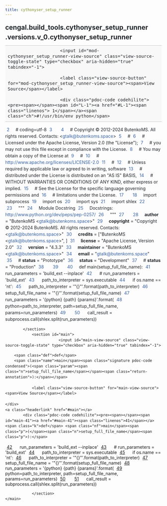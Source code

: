 ```yaml
---
title: cythonyser_setup_runner
---
```


<div>
    <main class="pdoc">
            <section class="module-info">
                    <h1 class="modulename">
cengal<wbr>.build_tools<wbr>.cythonyser_setup_runner<wbr>.versions<wbr>.v_0<wbr>.cythonyser_setup_runner    </h1>

                
                        <input id="mod-cythonyser_setup_runner-view-source" class="view-source-toggle-state" type="checkbox" aria-hidden="true" tabindex="-1">

                        <label class="view-source-button" for="mod-cythonyser_setup_runner-view-source"><span>View Source</span></label>

                        <div class="pdoc-code codehilite"><pre><span></span><span id="L-1"><a href="#L-1"><span class="linenos"> 1</span></a><span class="ch">#!/usr/bin/env python</span>
</span><span id="L-2"><a href="#L-2"><span class="linenos"> 2</span></a><span class="c1"># coding=utf-8</span>
</span><span id="L-3"><a href="#L-3"><span class="linenos"> 3</span></a>
</span><span id="L-4"><a href="#L-4"><span class="linenos"> 4</span></a><span class="c1"># Copyright © 2012-2024 ButenkoMS. All rights reserved. Contacts: &lt;gtalk@butenkoms.space&gt;</span>
</span><span id="L-5"><a href="#L-5"><span class="linenos"> 5</span></a><span class="c1"># </span>
</span><span id="L-6"><a href="#L-6"><span class="linenos"> 6</span></a><span class="c1"># Licensed under the Apache License, Version 2.0 (the &quot;License&quot;);</span>
</span><span id="L-7"><a href="#L-7"><span class="linenos"> 7</span></a><span class="c1"># you may not use this file except in compliance with the License.</span>
</span><span id="L-8"><a href="#L-8"><span class="linenos"> 8</span></a><span class="c1"># You may obtain a copy of the License at</span>
</span><span id="L-9"><a href="#L-9"><span class="linenos"> 9</span></a><span class="c1"># </span>
</span><span id="L-10"><a href="#L-10"><span class="linenos">10</span></a><span class="c1">#     http://www.apache.org/licenses/LICENSE-2.0</span>
</span><span id="L-11"><a href="#L-11"><span class="linenos">11</span></a><span class="c1"># </span>
</span><span id="L-12"><a href="#L-12"><span class="linenos">12</span></a><span class="c1"># Unless required by applicable law or agreed to in writing, software</span>
</span><span id="L-13"><a href="#L-13"><span class="linenos">13</span></a><span class="c1"># distributed under the License is distributed on an &quot;AS IS&quot; BASIS,</span>
</span><span id="L-14"><a href="#L-14"><span class="linenos">14</span></a><span class="c1"># WITHOUT WARRANTIES OR CONDITIONS OF ANY KIND, either express or implied.</span>
</span><span id="L-15"><a href="#L-15"><span class="linenos">15</span></a><span class="c1"># See the License for the specific language governing permissions and</span>
</span><span id="L-16"><a href="#L-16"><span class="linenos">16</span></a><span class="c1"># limitations under the License.</span>
</span><span id="L-17"><a href="#L-17"><span class="linenos">17</span></a>
</span><span id="L-18"><a href="#L-18"><span class="linenos">18</span></a><span class="kn">import</span> <span class="nn">subprocess</span>
</span><span id="L-19"><a href="#L-19"><span class="linenos">19</span></a><span class="kn">import</span> <span class="nn">os</span>
</span><span id="L-20"><a href="#L-20"><span class="linenos">20</span></a><span class="kn">import</span> <span class="nn">sys</span>
</span><span id="L-21"><a href="#L-21"><span class="linenos">21</span></a><span class="kn">import</span> <span class="nn">shlex</span>
</span><span id="L-22"><a href="#L-22"><span class="linenos">22</span></a>
</span><span id="L-23"><a href="#L-23"><span class="linenos">23</span></a><span class="sd">&quot;&quot;&quot;</span>
</span><span id="L-24"><a href="#L-24"><span class="linenos">24</span></a><span class="sd">Module Docstring</span>
</span><span id="L-25"><a href="#L-25"><span class="linenos">25</span></a><span class="sd">Docstrings: http://www.python.org/dev/peps/pep-0257/</span>
</span><span id="L-26"><a href="#L-26"><span class="linenos">26</span></a><span class="sd">&quot;&quot;&quot;</span>
</span><span id="L-27"><a href="#L-27"><span class="linenos">27</span></a>
</span><span id="L-28"><a href="#L-28"><span class="linenos">28</span></a><span class="n">__author__</span> <span class="o">=</span> <span class="s2">&quot;ButenkoMS &lt;gtalk@butenkoms.space&gt;&quot;</span>
</span><span id="L-29"><a href="#L-29"><span class="linenos">29</span></a><span class="n">__copyright__</span> <span class="o">=</span> <span class="s2">&quot;Copyright © 2012-2024 ButenkoMS. All rights reserved. Contacts: &lt;gtalk@butenkoms.space&gt;&quot;</span>
</span><span id="L-30"><a href="#L-30"><span class="linenos">30</span></a><span class="n">__credits__</span> <span class="o">=</span> <span class="p">[</span><span class="s2">&quot;ButenkoMS &lt;gtalk@butenkoms.space&gt;&quot;</span><span class="p">,</span> <span class="p">]</span>
</span><span id="L-31"><a href="#L-31"><span class="linenos">31</span></a><span class="n">__license__</span> <span class="o">=</span> <span class="s2">&quot;Apache License, Version 2.0&quot;</span>
</span><span id="L-32"><a href="#L-32"><span class="linenos">32</span></a><span class="n">__version__</span> <span class="o">=</span> <span class="s2">&quot;4.3.3&quot;</span>
</span><span id="L-33"><a href="#L-33"><span class="linenos">33</span></a><span class="n">__maintainer__</span> <span class="o">=</span> <span class="s2">&quot;ButenkoMS &lt;gtalk@butenkoms.space&gt;&quot;</span>
</span><span id="L-34"><a href="#L-34"><span class="linenos">34</span></a><span class="n">__email__</span> <span class="o">=</span> <span class="s2">&quot;gtalk@butenkoms.space&quot;</span>
</span><span id="L-35"><a href="#L-35"><span class="linenos">35</span></a><span class="c1"># __status__ = &quot;Prototype&quot;</span>
</span><span id="L-36"><a href="#L-36"><span class="linenos">36</span></a><span class="n">__status__</span> <span class="o">=</span> <span class="s2">&quot;Development&quot;</span>
</span><span id="L-37"><a href="#L-37"><span class="linenos">37</span></a><span class="c1"># __status__ = &quot;Production&quot;</span>
</span><span id="L-38"><a href="#L-38"><span class="linenos">38</span></a>
</span><span id="L-39"><a href="#L-39"><span class="linenos">39</span></a>
</span><span id="L-40"><a href="#L-40"><span class="linenos">40</span></a><span class="k">def</span> <span class="nf">main</span><span class="p">(</span><span class="n">setup_full_file_name</span><span class="p">):</span>
</span><span id="L-41"><a href="#L-41"><span class="linenos">41</span></a>    <span class="n">run_parameters</span> <span class="o">=</span> <span class="s1">&#39;build_ext --inplace&#39;</span>
</span><span id="L-42"><a href="#L-42"><span class="linenos">42</span></a>    <span class="c1"># run_parameters = &#39;build_ext&#39;</span>
</span><span id="L-43"><a href="#L-43"><span class="linenos">43</span></a>    <span class="n">path_to_interpreter</span> <span class="o">=</span> <span class="n">sys</span><span class="o">.</span><span class="n">executable</span>
</span><span id="L-44"><a href="#L-44"><span class="linenos">44</span></a>    <span class="k">if</span> <span class="n">os</span><span class="o">.</span><span class="n">name</span> <span class="o">==</span> <span class="s1">&#39;nt&#39;</span><span class="p">:</span>
</span><span id="L-45"><a href="#L-45"><span class="linenos">45</span></a>        <span class="n">path_to_interpreter</span> <span class="o">=</span> <span class="s1">&#39;&quot;</span><span class="si">{}</span><span class="s1">&quot;&#39;</span><span class="o">.</span><span class="n">format</span><span class="p">(</span><span class="n">path_to_interpreter</span><span class="p">)</span>
</span><span id="L-46"><a href="#L-46"><span class="linenos">46</span></a>        <span class="n">setup_full_file_name</span> <span class="o">=</span> <span class="s1">&#39;&quot;</span><span class="si">{}</span><span class="s1">&quot;&#39;</span><span class="o">.</span><span class="n">format</span><span class="p">(</span><span class="n">setup_full_file_name</span><span class="p">)</span>
</span><span id="L-47"><a href="#L-47"><span class="linenos">47</span></a>    <span class="n">run_parameters</span> <span class="o">=</span> <span class="s1">&#39;</span><span class="si">{python}</span><span class="s1"> </span><span class="si">{path}</span><span class="s1"> </span><span class="si">{params}</span><span class="s1">&#39;</span><span class="o">.</span><span class="n">format</span><span class="p">(</span>
</span><span id="L-48"><a href="#L-48"><span class="linenos">48</span></a>        <span class="n">python</span><span class="o">=</span><span class="n">path_to_interpreter</span><span class="p">,</span> <span class="n">path</span><span class="o">=</span><span class="n">setup_full_file_name</span><span class="p">,</span> <span class="n">params</span><span class="o">=</span><span class="n">run_parameters</span><span class="p">)</span>
</span><span id="L-49"><a href="#L-49"><span class="linenos">49</span></a>
</span><span id="L-50"><a href="#L-50"><span class="linenos">50</span></a>    <span class="n">call_result</span> <span class="o">=</span> <span class="n">subprocess</span><span class="o">.</span><span class="n">call</span><span class="p">(</span><span class="n">shlex</span><span class="o">.</span><span class="n">split</span><span class="p">(</span><span class="n">run_parameters</span><span class="p">))</span>
</span></pre></div>


            </section>
                <section id="main">
                            <input id="main-view-source" class="view-source-toggle-state" type="checkbox" aria-hidden="true" tabindex="-1">
<div class="attr function">
            
        <span class="def">def</span>
        <span class="name">main</span><span class="signature pdoc-code condensed">(<span class="param"><span class="n">setup_full_file_name</span></span><span class="return-annotation">):</span></span>

                <label class="view-source-button" for="main-view-source"><span>View Source</span></label>

    </div>
    <a class="headerlink" href="#main"></a>
            <div class="pdoc-code codehilite"><pre><span></span><span id="main-41"><a href="#main-41"><span class="linenos">41</span></a><span class="k">def</span> <span class="nf">main</span><span class="p">(</span><span class="n">setup_full_file_name</span><span class="p">):</span>
</span><span id="main-42"><a href="#main-42"><span class="linenos">42</span></a>    <span class="n">run_parameters</span> <span class="o">=</span> <span class="s1">&#39;build_ext --inplace&#39;</span>
</span><span id="main-43"><a href="#main-43"><span class="linenos">43</span></a>    <span class="c1"># run_parameters = &#39;build_ext&#39;</span>
</span><span id="main-44"><a href="#main-44"><span class="linenos">44</span></a>    <span class="n">path_to_interpreter</span> <span class="o">=</span> <span class="n">sys</span><span class="o">.</span><span class="n">executable</span>
</span><span id="main-45"><a href="#main-45"><span class="linenos">45</span></a>    <span class="k">if</span> <span class="n">os</span><span class="o">.</span><span class="n">name</span> <span class="o">==</span> <span class="s1">&#39;nt&#39;</span><span class="p">:</span>
</span><span id="main-46"><a href="#main-46"><span class="linenos">46</span></a>        <span class="n">path_to_interpreter</span> <span class="o">=</span> <span class="s1">&#39;&quot;</span><span class="si">{}</span><span class="s1">&quot;&#39;</span><span class="o">.</span><span class="n">format</span><span class="p">(</span><span class="n">path_to_interpreter</span><span class="p">)</span>
</span><span id="main-47"><a href="#main-47"><span class="linenos">47</span></a>        <span class="n">setup_full_file_name</span> <span class="o">=</span> <span class="s1">&#39;&quot;</span><span class="si">{}</span><span class="s1">&quot;&#39;</span><span class="o">.</span><span class="n">format</span><span class="p">(</span><span class="n">setup_full_file_name</span><span class="p">)</span>
</span><span id="main-48"><a href="#main-48"><span class="linenos">48</span></a>    <span class="n">run_parameters</span> <span class="o">=</span> <span class="s1">&#39;</span><span class="si">{python}</span><span class="s1"> </span><span class="si">{path}</span><span class="s1"> </span><span class="si">{params}</span><span class="s1">&#39;</span><span class="o">.</span><span class="n">format</span><span class="p">(</span>
</span><span id="main-49"><a href="#main-49"><span class="linenos">49</span></a>        <span class="n">python</span><span class="o">=</span><span class="n">path_to_interpreter</span><span class="p">,</span> <span class="n">path</span><span class="o">=</span><span class="n">setup_full_file_name</span><span class="p">,</span> <span class="n">params</span><span class="o">=</span><span class="n">run_parameters</span><span class="p">)</span>
</span><span id="main-50"><a href="#main-50"><span class="linenos">50</span></a>
</span><span id="main-51"><a href="#main-51"><span class="linenos">51</span></a>    <span class="n">call_result</span> <span class="o">=</span> <span class="n">subprocess</span><span class="o">.</span><span class="n">call</span><span class="p">(</span><span class="n">shlex</span><span class="o">.</span><span class="n">split</span><span class="p">(</span><span class="n">run_parameters</span><span class="p">))</span>
</span></pre></div>


    

                </section>
    </main>


<style>pre{line-height:125%;}span.linenos{color:inherit; background-color:transparent; padding-left:5px; padding-right:20px;}.pdoc-code .hll{background-color:#ffffcc}.pdoc-code{background:#f8f8f8;}.pdoc-code .c{color:#3D7B7B; font-style:italic}.pdoc-code .err{border:1px solid #FF0000}.pdoc-code .k{color:#008000; font-weight:bold}.pdoc-code .o{color:#666666}.pdoc-code .ch{color:#3D7B7B; font-style:italic}.pdoc-code .cm{color:#3D7B7B; font-style:italic}.pdoc-code .cp{color:#9C6500}.pdoc-code .cpf{color:#3D7B7B; font-style:italic}.pdoc-code .c1{color:#3D7B7B; font-style:italic}.pdoc-code .cs{color:#3D7B7B; font-style:italic}.pdoc-code .gd{color:#A00000}.pdoc-code .ge{font-style:italic}.pdoc-code .gr{color:#E40000}.pdoc-code .gh{color:#000080; font-weight:bold}.pdoc-code .gi{color:#008400}.pdoc-code .go{color:#717171}.pdoc-code .gp{color:#000080; font-weight:bold}.pdoc-code .gs{font-weight:bold}.pdoc-code .gu{color:#800080; font-weight:bold}.pdoc-code .gt{color:#0044DD}.pdoc-code .kc{color:#008000; font-weight:bold}.pdoc-code .kd{color:#008000; font-weight:bold}.pdoc-code .kn{color:#008000; font-weight:bold}.pdoc-code .kp{color:#008000}.pdoc-code .kr{color:#008000; font-weight:bold}.pdoc-code .kt{color:#B00040}.pdoc-code .m{color:#666666}.pdoc-code .s{color:#BA2121}.pdoc-code .na{color:#687822}.pdoc-code .nb{color:#008000}.pdoc-code .nc{color:#0000FF; font-weight:bold}.pdoc-code .no{color:#880000}.pdoc-code .nd{color:#AA22FF}.pdoc-code .ni{color:#717171; font-weight:bold}.pdoc-code .ne{color:#CB3F38; font-weight:bold}.pdoc-code .nf{color:#0000FF}.pdoc-code .nl{color:#767600}.pdoc-code .nn{color:#0000FF; font-weight:bold}.pdoc-code .nt{color:#008000; font-weight:bold}.pdoc-code .nv{color:#19177C}.pdoc-code .ow{color:#AA22FF; font-weight:bold}.pdoc-code .w{color:#bbbbbb}.pdoc-code .mb{color:#666666}.pdoc-code .mf{color:#666666}.pdoc-code .mh{color:#666666}.pdoc-code .mi{color:#666666}.pdoc-code .mo{color:#666666}.pdoc-code .sa{color:#BA2121}.pdoc-code .sb{color:#BA2121}.pdoc-code .sc{color:#BA2121}.pdoc-code .dl{color:#BA2121}.pdoc-code .sd{color:#BA2121; font-style:italic}.pdoc-code .s2{color:#BA2121}.pdoc-code .se{color:#AA5D1F; font-weight:bold}.pdoc-code .sh{color:#BA2121}.pdoc-code .si{color:#A45A77; font-weight:bold}.pdoc-code .sx{color:#008000}.pdoc-code .sr{color:#A45A77}.pdoc-code .s1{color:#BA2121}.pdoc-code .ss{color:#19177C}.pdoc-code .bp{color:#008000}.pdoc-code .fm{color:#0000FF}.pdoc-code .vc{color:#19177C}.pdoc-code .vg{color:#19177C}.pdoc-code .vi{color:#19177C}.pdoc-code .vm{color:#19177C}.pdoc-code .il{color:#666666}</style>
<style>:root{--pdoc-background:#fff;}.pdoc{--text:#212529;--muted:#6c757d;--link:#3660a5;--link-hover:#1659c5;--code:#f8f8f8;--active:#fff598;--accent:#eee;--accent2:#c1c1c1;--nav-hover:rgba(255, 255, 255, 0.5);--name:#0066BB;--def:#008800;--annotation:#007020;}</style>
<style>.pdoc{color:var(--text);box-sizing:border-box;line-height:1.5;background:none;}.pdoc .pdoc-button{cursor:pointer;display:inline-block;border:solid black 1px;border-radius:2px;font-size:.75rem;padding:calc(0.5em - 1px) 1em;transition:100ms all;}.pdoc .pdoc-alert{padding:1rem 1rem 1rem calc(1.5rem + 24px);border:1px solid transparent;border-radius:.25rem;background-repeat:no-repeat;background-position:1rem center;margin-bottom:1rem;}.pdoc .pdoc-alert > *:last-child{margin-bottom:0;}.pdoc .pdoc-alert-note {color:#084298;background-color:#cfe2ff;border-color:#b6d4fe;background-image:url("data:image/svg+xml,%3Csvg%20xmlns%3D%22http%3A//www.w3.org/2000/svg%22%20width%3D%2224%22%20height%3D%2224%22%20fill%3D%22%23084298%22%20viewBox%3D%220%200%2016%2016%22%3E%3Cpath%20d%3D%22M8%2016A8%208%200%201%200%208%200a8%208%200%200%200%200%2016zm.93-9.412-1%204.705c-.07.34.029.533.304.533.194%200%20.487-.07.686-.246l-.088.416c-.287.346-.92.598-1.465.598-.703%200-1.002-.422-.808-1.319l.738-3.468c.064-.293.006-.399-.287-.47l-.451-.081.082-.381%202.29-.287zM8%205.5a1%201%200%201%201%200-2%201%201%200%200%201%200%202z%22/%3E%3C/svg%3E");}.pdoc .pdoc-alert-warning{color:#664d03;background-color:#fff3cd;border-color:#ffecb5;background-image:url("data:image/svg+xml,%3Csvg%20xmlns%3D%22http%3A//www.w3.org/2000/svg%22%20width%3D%2224%22%20height%3D%2224%22%20fill%3D%22%23664d03%22%20viewBox%3D%220%200%2016%2016%22%3E%3Cpath%20d%3D%22M8.982%201.566a1.13%201.13%200%200%200-1.96%200L.165%2013.233c-.457.778.091%201.767.98%201.767h13.713c.889%200%201.438-.99.98-1.767L8.982%201.566zM8%205c.535%200%20.954.462.9.995l-.35%203.507a.552.552%200%200%201-1.1%200L7.1%205.995A.905.905%200%200%201%208%205zm.002%206a1%201%200%201%201%200%202%201%201%200%200%201%200-2z%22/%3E%3C/svg%3E");}.pdoc .pdoc-alert-danger{color:#842029;background-color:#f8d7da;border-color:#f5c2c7;background-image:url("data:image/svg+xml,%3Csvg%20xmlns%3D%22http%3A//www.w3.org/2000/svg%22%20width%3D%2224%22%20height%3D%2224%22%20fill%3D%22%23842029%22%20viewBox%3D%220%200%2016%2016%22%3E%3Cpath%20d%3D%22M5.52.359A.5.5%200%200%201%206%200h4a.5.5%200%200%201%20.474.658L8.694%206H12.5a.5.5%200%200%201%20.395.807l-7%209a.5.5%200%200%201-.873-.454L6.823%209.5H3.5a.5.5%200%200%201-.48-.641l2.5-8.5z%22/%3E%3C/svg%3E");}.pdoc .visually-hidden{position:absolute !important;width:1px !important;height:1px !important;padding:0 !important;margin:-1px !important;overflow:hidden !important;clip:rect(0, 0, 0, 0) !important;white-space:nowrap !important;border:0 !important;}.pdoc h1, .pdoc h2, .pdoc h3{font-weight:300;margin:.3em 0;padding:.2em 0;}.pdoc > section:not(.module-info) h1{font-size:1.5rem;font-weight:500;}.pdoc > section:not(.module-info) h2{font-size:1.4rem;font-weight:500;}.pdoc > section:not(.module-info) h3{font-size:1.3rem;font-weight:500;}.pdoc > section:not(.module-info) h4{font-size:1.2rem;}.pdoc > section:not(.module-info) h5{font-size:1.1rem;}.pdoc a{text-decoration:none;color:var(--link);}.pdoc a:hover{color:var(--link-hover);}.pdoc blockquote{margin-left:2rem;}.pdoc pre{border-top:1px solid var(--accent2);border-bottom:1px solid var(--accent2);margin-top:0;margin-bottom:1em;padding:.5rem 0 .5rem .5rem;overflow-x:auto;background-color:var(--code);}.pdoc code{color:var(--text);padding:.2em .4em;margin:0;font-size:85%;background-color:var(--accent);border-radius:6px;}.pdoc a > code{color:inherit;}.pdoc pre > code{display:inline-block;font-size:inherit;background:none;border:none;padding:0;}.pdoc > section:not(.module-info){margin-bottom:1.5rem;}.pdoc .modulename{margin-top:0;font-weight:bold;}.pdoc .modulename a{color:var(--link);transition:100ms all;}.pdoc .git-button{float:right;border:solid var(--link) 1px;}.pdoc .git-button:hover{background-color:var(--link);color:var(--pdoc-background);}.view-source-toggle-state,.view-source-toggle-state ~ .pdoc-code{display:none;}.view-source-toggle-state:checked ~ .pdoc-code{display:block;}.view-source-button{display:inline-block;float:right;font-size:.75rem;line-height:1.5rem;color:var(--muted);padding:0 .4rem 0 1.3rem;cursor:pointer;text-indent:-2px;}.view-source-button > span{visibility:hidden;}.module-info .view-source-button{float:none;display:flex;justify-content:flex-end;margin:-1.2rem .4rem -.2rem 0;}.view-source-button::before{position:absolute;content:"View Source";display:list-item;list-style-type:disclosure-closed;}.view-source-toggle-state:checked ~ .attr .view-source-button::before,.view-source-toggle-state:checked ~ .view-source-button::before{list-style-type:disclosure-open;}.pdoc .docstring{margin-bottom:1.5rem;}.pdoc section:not(.module-info) .docstring{margin-left:clamp(0rem, 5vw - 2rem, 1rem);}.pdoc .docstring .pdoc-code{margin-left:1em;margin-right:1em;}.pdoc h1:target,.pdoc h2:target,.pdoc h3:target,.pdoc h4:target,.pdoc h5:target,.pdoc h6:target,.pdoc .pdoc-code > pre > span:target{background-color:var(--active);box-shadow:-1rem 0 0 0 var(--active);}.pdoc .pdoc-code > pre > span:target{display:block;}.pdoc div:target > .attr,.pdoc section:target > .attr,.pdoc dd:target > a{background-color:var(--active);}.pdoc *{scroll-margin:2rem;}.pdoc .pdoc-code .linenos{user-select:none;}.pdoc .attr:hover{filter:contrast(0.95);}.pdoc section, .pdoc .classattr{position:relative;}.pdoc .headerlink{--width:clamp(1rem, 3vw, 2rem);position:absolute;top:0;left:calc(0rem - var(--width));transition:all 100ms ease-in-out;opacity:0;}.pdoc .headerlink::before{content:"#";display:block;text-align:center;width:var(--width);height:2.3rem;line-height:2.3rem;font-size:1.5rem;}.pdoc .attr:hover ~ .headerlink,.pdoc *:target > .headerlink,.pdoc .headerlink:hover{opacity:1;}.pdoc .attr{display:block;margin:.5rem 0 .5rem;padding:.4rem .4rem .4rem 1rem;background-color:var(--accent);overflow-x:auto;}.pdoc .classattr{margin-left:2rem;}.pdoc .name{color:var(--name);font-weight:bold;}.pdoc .def{color:var(--def);font-weight:bold;}.pdoc .signature{background-color:transparent;}.pdoc .param, .pdoc .return-annotation{white-space:pre;}.pdoc .signature.multiline .param{display:block;}.pdoc .signature.condensed .param{display:inline-block;}.pdoc .annotation{color:var(--annotation);}.pdoc .view-value-toggle-state,.pdoc .view-value-toggle-state ~ .default_value{display:none;}.pdoc .view-value-toggle-state:checked ~ .default_value{display:inherit;}.pdoc .view-value-button{font-size:.5rem;vertical-align:middle;border-style:dashed;margin-top:-0.1rem;}.pdoc .view-value-button:hover{background:white;}.pdoc .view-value-button::before{content:"show";text-align:center;width:2.2em;display:inline-block;}.pdoc .view-value-toggle-state:checked ~ .view-value-button::before{content:"hide";}.pdoc .inherited{margin-left:2rem;}.pdoc .inherited dt{font-weight:700;}.pdoc .inherited dt, .pdoc .inherited dd{display:inline;margin-left:0;margin-bottom:.5rem;}.pdoc .inherited dd:not(:last-child):after{content:", ";}.pdoc .inherited .class:before{content:"class ";}.pdoc .inherited .function a:after{content:"()";}.pdoc .search-result .docstring{overflow:auto;max-height:25vh;}.pdoc .search-result.focused > .attr{background-color:var(--active);}.pdoc .attribution{margin-top:2rem;display:block;opacity:0.5;transition:all 200ms;filter:grayscale(100%);}.pdoc .attribution:hover{opacity:1;filter:grayscale(0%);}.pdoc .attribution img{margin-left:5px;height:35px;vertical-align:middle;width:70px;transition:all 200ms;}.pdoc table{display:block;width:max-content;max-width:100%;overflow:auto;margin-bottom:1rem;}.pdoc table th{font-weight:600;}.pdoc table th, .pdoc table td{padding:6px 13px;border:1px solid var(--accent2);}</style></div>